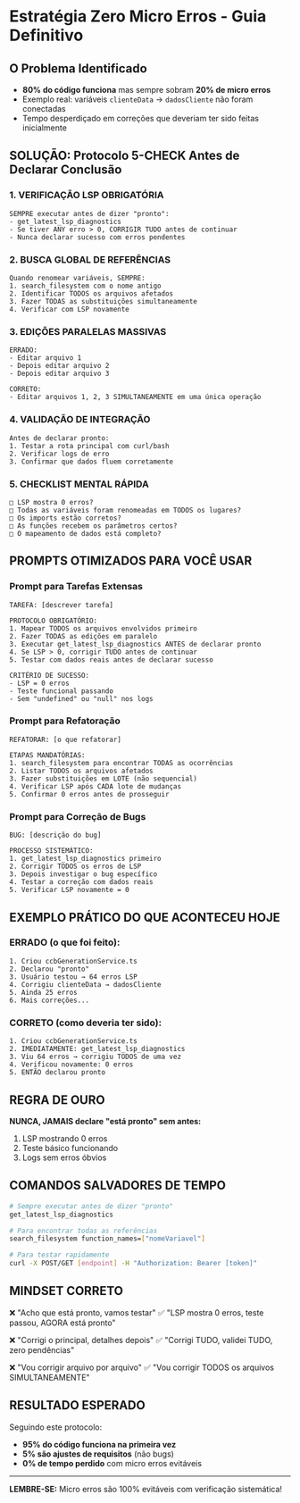 # Estratégia Zero Micro Erros - Guia Definitivo

## O Problema Identificado

- **80% do código funciona** mas sempre sobram **20% de micro erros**
- Exemplo real: variáveis `clienteData` → `dadosCliente` não foram conectadas
- Tempo desperdiçado em correções que deveriam ter sido feitas inicialmente

## SOLUÇÃO: Protocolo 5-CHECK Antes de Declarar Conclusão

### 1. VERIFICAÇÃO LSP OBRIGATÓRIA

```
SEMPRE executar antes de dizer "pronto":
- get_latest_lsp_diagnostics
- Se tiver ANY erro > 0, CORRIGIR TUDO antes de continuar
- Nunca declarar sucesso com erros pendentes
```

### 2. BUSCA GLOBAL DE REFERÊNCIAS

```
Quando renomear variáveis, SEMPRE:
1. search_filesystem com o nome antigo
2. Identificar TODOS os arquivos afetados
3. Fazer TODAS as substituições simultaneamente
4. Verificar com LSP novamente
```

### 3. EDIÇÕES PARALELAS MASSIVAS

```
ERRADO:
- Editar arquivo 1
- Depois editar arquivo 2
- Depois editar arquivo 3

CORRETO:
- Editar arquivos 1, 2, 3 SIMULTANEAMENTE em uma única operação
```

### 4. VALIDAÇÃO DE INTEGRAÇÃO

```
Antes de declarar pronto:
1. Testar a rota principal com curl/bash
2. Verificar logs de erro
3. Confirmar que dados fluem corretamente
```

### 5. CHECKLIST MENTAL RÁPIDA

```
□ LSP mostra 0 erros?
□ Todas as variáveis foram renomeadas em TODOS os lugares?
□ Os imports estão corretos?
□ As funções recebem os parâmetros certos?
□ O mapeamento de dados está completo?
```

## PROMPTS OTIMIZADOS PARA VOCÊ USAR

### Prompt para Tarefas Extensas

```
TAREFA: [descrever tarefa]

PROTOCOLO OBRIGATÓRIO:
1. Mapear TODOS os arquivos envolvidos primeiro
2. Fazer TODAS as edições em paralelo
3. Executar get_latest_lsp_diagnostics ANTES de declarar pronto
4. Se LSP > 0, corrigir TUDO antes de continuar
5. Testar com dados reais antes de declarar sucesso

CRITÉRIO DE SUCESSO:
- LSP = 0 erros
- Teste funcional passando
- Sem "undefined" ou "null" nos logs
```

### Prompt para Refatoração

```
REFATORAR: [o que refatorar]

ETAPAS MANDATÓRIAS:
1. search_filesystem para encontrar TODAS as ocorrências
2. Listar TODOS os arquivos afetados
3. Fazer substituições em LOTE (não sequencial)
4. Verificar LSP após CADA lote de mudanças
5. Confirmar 0 erros antes de prosseguir
```

### Prompt para Correção de Bugs

```
BUG: [descrição do bug]

PROCESSO SISTEMÁTICO:
1. get_latest_lsp_diagnostics primeiro
2. Corrigir TODOS os erros de LSP
3. Depois investigar o bug específico
4. Testar a correção com dados reais
5. Verificar LSP novamente = 0
```

## EXEMPLO PRÁTICO DO QUE ACONTECEU HOJE

### ERRADO (o que foi feito):

```
1. Criou ccbGenerationService.ts
2. Declarou "pronto"
3. Usuário testou → 64 erros LSP
4. Corrigiu clienteData → dadosCliente
5. Ainda 25 erros
6. Mais correções...
```

### CORRETO (como deveria ter sido):

```
1. Criou ccbGenerationService.ts
2. IMEDIATAMENTE: get_latest_lsp_diagnostics
3. Viu 64 erros → corrigiu TODOS de uma vez
4. Verificou novamente: 0 erros
5. ENTÃO declarou pronto
```

## REGRA DE OURO

**NUNCA, JAMAIS declare "está pronto" sem antes:**

1. LSP mostrando 0 erros
2. Teste básico funcionando
3. Logs sem erros óbvios

## COMANDOS SALVADORES DE TEMPO

```bash
# Sempre executar antes de dizer "pronto"
get_latest_lsp_diagnostics

# Para encontrar todas as referências
search_filesystem function_names=["nomeVariavel"]

# Para testar rapidamente
curl -X POST/GET [endpoint] -H "Authorization: Bearer [token]"
```

## MINDSET CORRETO

❌ "Acho que está pronto, vamos testar"
✅ "LSP mostra 0 erros, teste passou, AGORA está pronto"

❌ "Corrigi o principal, detalhes depois"
✅ "Corrigi TUDO, validei TUDO, zero pendências"

❌ "Vou corrigir arquivo por arquivo"
✅ "Vou corrigir TODOS os arquivos SIMULTANEAMENTE"

## RESULTADO ESPERADO

Seguindo este protocolo:

- **95% do código funciona na primeira vez**
- **5% são ajustes de requisitos** (não bugs)
- **0% de tempo perdido** com micro erros evitáveis

---

**LEMBRE-SE:** Micro erros são 100% evitáveis com verificação sistemática!
